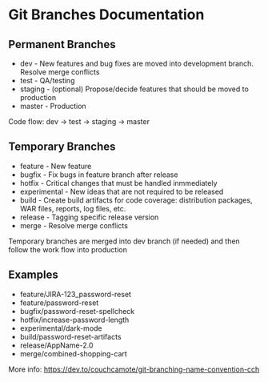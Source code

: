 # Git Branches Documentation  

## Permanent Branches  
* dev - New features and bug fixes are moved into development branch. Resolve merge conflicts  
* test - QA/testing
* staging - (optional) Propose/decide features that should be moved to production  
* master - Production

Code flow: dev -> test -> staging -> master  

## Temporary Branches
* feature - New feature  
* bugfix - Fix bugs in feature branch after release  
* hotfix - Critical changes that must be handled inmmediately  
* experimental - New ideas that are not required to be released  
* build - Create build artifacts for code coverage: distribution packages, WAR files, reports, log files, etc.  
* release - Tagging specific release version  
* merge - Resolve merge conflicts  

Temporary branches are merged into dev branch (if needed) and then follow the work flow into production  

## Examples
* feature/JIRA-123_password-reset  
* feature/password-reset  
* bugfix/password-reset-spellcheck  
* hotfix/increase-password-length  
* experimental/dark-mode  
* build/password-reset-artifacts  
* release/AppName-2.0  
* merge/combined-shopping-cart  

More info: https://dev.to/couchcamote/git-branching-name-convention-cch  